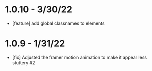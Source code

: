 # 1.0.10 - 3/30/22
- [feature] add global classnames to elements

# 1.0.9 - 1/31/22
- [fix] Adjusted the framer motion animation to make it appear less stuttery #2
